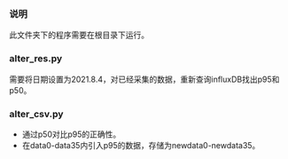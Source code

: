 ### 说明
此文件夹下的程序需要在根目录下运行。
### alter_res.py
需要将日期设置为2021.8.4，对已经采集的数据，重新查询influxDB找出p95和p50。
### alter_csv.py
- 通过p50对比p95的正确性。
- 在data0-data35内引入p95的数据，存储为newdata0-newdata35。